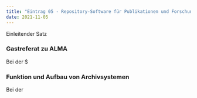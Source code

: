 ```yaml
---
title: "Eintrag 05 - Repository-Software für Publikationen und Forschungsdaten"
date: 2021-11-05
---
```


Einleitender Satz 

### Gastreferat zu ALMA
Bei der $


### Funktion und Aufbau von Archivsystemen
Bei der 
